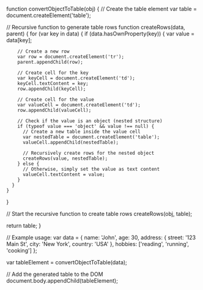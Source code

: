 function convertObjectToTable(obj) {
  // Create the table element
  var table = document.createElement('table');
  
  // Recursive function to generate table rows
  function createRows(data, parent) {
    for (var key in data) {
      if (data.hasOwnProperty(key)) {
        var value = data[key];
        
        // Create a new row
        var row = document.createElement('tr');
        parent.appendChild(row);
        
        // Create cell for the key
        var keyCell = document.createElement('td');
        keyCell.textContent = key;
        row.appendChild(keyCell);
        
        // Create cell for the value
        var valueCell = document.createElement('td');
        row.appendChild(valueCell);
        
        // Check if the value is an object (nested structure)
        if (typeof value === 'object' && value !== null) {
          // Create a new table inside the value cell
          var nestedTable = document.createElement('table');
          valueCell.appendChild(nestedTable);
          
          // Recursively create rows for the nested object
          createRows(value, nestedTable);
        } else {
          // Otherwise, simply set the value as text content
          valueCell.textContent = value;
        }
      }
    }
  }
  
  // Start the recursive function to create table rows
  createRows(obj, table);
  
  return table;
}

// Example usage:
var data = {
  name: 'John',
  age: 30,
  address: {
    street: '123 Main St',
    city: 'New York',
    country: 'USA'
  },
  hobbies: ['reading', 'running', 'cooking']
};

var tableElement = convertObjectToTable(data);

// Add the generated table to the DOM
document.body.appendChild(tableElement);

